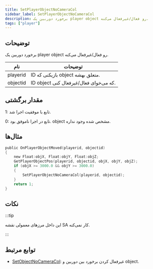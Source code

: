 ```yaml
---
title: SetPlayerObjectNoCameraCol
sidebar_label: SetPlayerObjectNoCameraCol
description: برخورد دوربین یک player object رو فعال/غیرفعال می‌کنه.
tags: ["player"]
---
```


<VersionWarn version='SA-MP 0.3.7' />

## توضیحات

برخورد دوربین یک player object رو فعال/غیرفعال می‌کنه.

| نام      | توضیحات                              |
| -------- | ------------------------------------ |
| playerid | ID بازیکنی که object متعلق بهشه.     |
| objectid | ID object که می‌خوای فعال/غیرفعال کنی. |

## مقدار برگشتی

1: تابع با موفقیت اجرا شد.

0: تابع در اجرا ناموفق بود. object مشخص شده وجود نداره.

## مثال‌ها

```c
public OnPlayerObjectMoved(playerid, objectid)
{
    new Float:objX, Float:objY, Float:objZ;
    GetPlayerObjectPos(playerid, objectid, objX, objY, objZ);
    if (objX >= 3000.0 && objY >= 3000.0)
    {
        SetPlayerObjectNoCameraCol(playerid, objectid);
    }
    return 1;
}
```

## نکات

:::tip

این داخل مرزهای معمولی نقشه SA کار نمی‌کنه.

:::

## توابع مرتبط

- [SetObjectNoCameraCol](SetObjectNoCameraCol): غیرفعال کردن برخورد بین دوربین و object.
